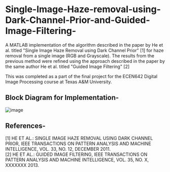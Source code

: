 # Single-Image-Haze-removal-using-Dark-Channel-Prior-and-Guided-Image-Filtering-
A MATLAB implementation of the algorithm described in the paper by He et al. titled "Single Image Haze Removal using Dark Channel Prior" [1] for haze removal from a single image (RGB and Grayscale). The results from the previous method were refined using the approach described in the paper by the same author He et al. titled "Guided Image Filtering" [2]

This was completed as a part of the final project for the ECEN642 Digital Image Processing course at Texas A&M University.

## Block Diagram for Implementation- ##
![image](https://user-images.githubusercontent.com/65198491/81782258-2cd45a00-94bf-11ea-804a-af107c80584a.png)


## References- ##
[1] HE ET AL.: SINGLE IMAGE HAZE REMOVAL USING DARK CHANNEL PRIOR, IEEE TRANSACTIONS ON PATTERN ANALYSIS AND MACHINE INTELLIGENCE, VOL. 33, NO. 12, DECEMBER 2011. <br/>
[2] HE ET AL.: GUIDED IMAGE FILTERING, IEEE TRANSACTIONS ON PATTERN ANALYSIS AND MACHINE INTELLIGENCE, VOL. 35, NO. X, XXXXXXX 2013. 
